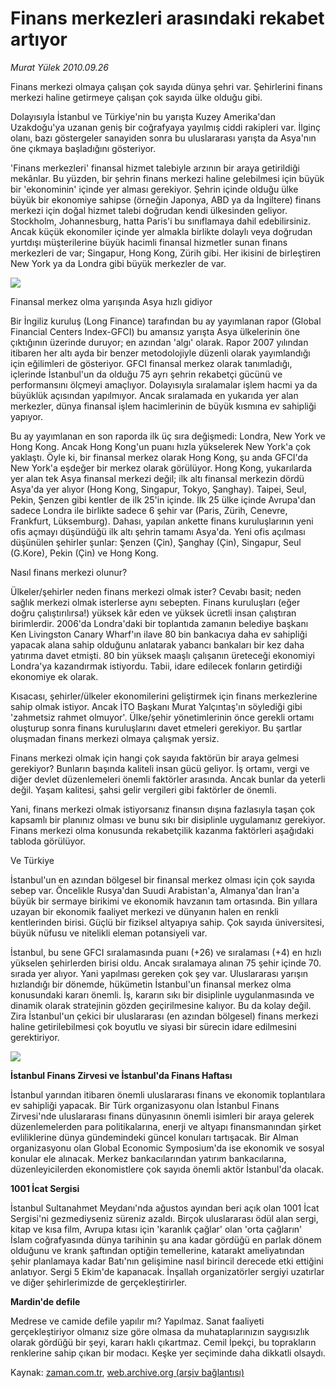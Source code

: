 # Finans merkezleri arasındaki rekabet artıyor

*Murat Yülek 2010.09.26*

<td class="news-spot">
<p>Finans merkezi olmaya çalışan çok sayıda dünya şehri var. Şehirlerini finans merkezi haline getirmeye çalışan çok sayıda ülke olduğu gibi.</p>
<p><p>Dolayısıyla İstanbul ve Türkiye'nin bu yarışta Kuzey Amerika'dan Uzakdoğu'ya uzanan geniş bir coğrafyaya yayılmış ciddi rakipleri var. İlginç olanı, bazı göstergeler sanayiden sonra bu uluslararası yarışta da Asya'nın öne çıkmaya başladığını gösteriyor. 
<p> 'Finans merkezleri' finansal hizmet talebiyle arzının bir araya getirildiği mekânlar. Bu yüzden, bir şehrin finans merkezi haline gelebilmesi için büyük bir 'ekonominin' içinde yer alması gerekiyor. Şehrin içinde olduğu ülke büyük bir ekonomiye sahipse (örneğin Japonya, ABD ya da İngiltere) finans merkezi için doğal hizmet talebi doğrudan kendi ülkesinden geliyor. Stockholm, Johannesburg, hatta Paris'i bu sınıflamaya dahil edebilirsiniz. Ancak küçük ekonomiler içinde yer almakla birlikte dolaylı veya doğrudan yurtdışı müşterilerine büyük hacimli finansal hizmetler sunan finans merkezleri de var; Singapur, Hong Kong, Zürih gibi. Her ikisini de birleştiren New York ya da Londra gibi büyük merkezler de var.

<p><img border="0" src="http://web.archive.org/web/20101130213442im_/http://medya.zaman.com.tr/2010/09/26/murat1.jpg"/>
<p>Finansal merkez olma yarışında Asya hızlı gidiyor
<p>Bir İngiliz kuruluş (Long Finance) tarafından bu ay yayımlanan rapor (Global Financial Centers Index-GFCI) bu amansız yarışta Asya ülkelerinin öne çıktığının üzerinde duruyor; en azından 'algı' olarak. Rapor 2007 yılından itibaren her altı ayda bir benzer metodolojiyle düzenli olarak yayımlandığı için eğilimleri de gösteriyor. GFCI finansal merkez olarak tanımladığı, içlerinde İstanbul'un da olduğu 75 ayrı şehrin rekabetçi gücünü ve performansını ölçmeyi amaçlıyor. Dolayısıyla sıralamalar işlem hacmi ya da büyüklük açısından yapılmıyor. Ancak sıralamada en yukarıda yer alan merkezler, dünya finansal işlem hacimlerinin de büyük kısmına ev sahipliği yapıyor.
<p> Bu ay yayımlanan en son raporda ilk üç sıra değişmedi: Londra, New York ve Hong Kong. Ancak Hong Kong'un puanı hızla yükselerek New York'a çok yaklaştı. Öyle ki, bir finansal merkez olarak Hong Kong, şu anda GFCI'da New York'a eşdeğer bir merkez olarak görülüyor. Hong Kong, yukarılarda yer alan tek Asya finansal merkezi değil; ilk altı finansal merkezin dördü Asya'da yer alıyor (Hong Kong, Singapur, Tokyo, Şanghay). Taipei, Seul, Pekin, Şenzen gibi kentler de ilk 25'in içinde. İlk 25 ülke içinde Avrupa'dan sadece Londra ile birlikte sadece 6 şehir var (Paris, Zürih, Cenevre, Frankfurt, Lüksemburg). Dahası, yapılan ankette finans kuruluşlarının yeni ofis açmayı düşündüğü ilk altı şehrin tamamı Asya'da. Yeni ofis açılması düşünülen şehirler şunlar: Şenzen (Çin), Şanghay (Çin), Singapur, Seul (G.Kore), Pekin (Çin) ve Hong Kong. 
<p>Nasıl finans merkezi olunur?
<p>Ülkeler/şehirler neden finans merkezi olmak ister? Cevabı basit; neden sağlık merkezi olmak isterlerse aynı sebepten. Finans kuruluşları (eğer doğru çalıştırılırsa!) yüksek kâr eden ve yüksek ücretli insan çalıştıran birimlerdir. 2006'da Londra'daki bir toplantıda zamanın belediye başkanı Ken Livingston Canary Wharf'ın ilave 80 bin bankacıya daha ev sahipliği yapacak alana sahip olduğunu anlatarak yabancı bankaları bir kez daha yatırıma davet etmişti. 80 bin yüksek maaşlı çalışanın üreteceği ekonomiyi Londra'ya kazandırmak istiyordu. Tabii, idare edilecek fonların getirdiği ekonomiye ek olarak.
<p> Kısacası, şehirler/ülkeler ekonomilerini geliştirmek için finans merkezlerine sahip olmak istiyor. Ancak İTO Başkanı Murat Yalçıntaş'ın söylediği gibi 'zahmetsiz rahmet olmuyor'. Ülke/şehir yönetimlerinin önce gerekli ortamı oluşturup sonra finans kuruluşlarını davet etmeleri gerekiyor. Bu şartlar oluşmadan finans merkezi olmaya çalışmak yersiz.
<p> Finans merkezi olmak için hangi çok sayıda faktörün bir araya gelmesi gerekiyor? Bunların başında kaliteli insan gücü geliyor. İş ortamı, vergi ve diğer devlet düzenlemeleri önemli faktörler arasında. Ancak bunlar da yeterli değil. Yaşam kalitesi, şahsi gelir vergileri gibi faktörler de önemli.
<p> Yani, finans merkezi olmak istiyorsanız finansın dışına fazlasıyla taşan çok kapsamlı bir planınız olması ve bunu sıkı bir disiplinle uygulamanız gerekiyor. Finans merkezi olma konusunda rekabetçilik kazanma faktörleri aşağıdaki tabloda görülüyor.
<p>Ve Türkiye
<p>İstanbul'un en azından bölgesel bir finansal merkez olması için çok sayıda sebep var. Öncelikle Rusya'dan Suudi Arabistan'a, Almanya'dan İran'a büyük bir sermaye birikimi ve ekonomik havzanın tam ortasında. Bin yıllara uzayan bir ekonomik faaliyet merkezi ve dünyanın halen en renkli kentlerinden birisi. Güçlü bir fiziksel altyapıya sahip. Çok sayıda üniversitesi, büyük nüfusu ve nitelikli eleman potansiyeli var.
<p> İstanbul, bu sene GFCI sıralamasında puanı (+26) ve sıralaması (+4) en hızlı yükselen şehirlerden birisi oldu. Ancak sıralamaya alınan 75 şehir içinde 70. sırada yer alıyor. Yani yapılması gereken çok şey var. Uluslararası yarışın hızlandığı bir dönemde, hükümetin İstanbul'un finansal merkez olma konusundaki kararı önemli. İş, kararın sıkı bir disiplinle uygulanmasında ve dinamik olarak stratejinin gözden geçirilmesine kalıyor. Bu da kolay değil. Zira İstanbul'un çekici bir uluslararası (en azından bölgesel) finans merkezi haline getirilebilmesi çok boyutlu ve siyasi bir sürecin idare edilmesini gerektiriyor.

<p><img border="0" src="http://web.archive.org/web/20101130213442im_/http://medya.zaman.com.tr/2010/09/26/murat2.jpg"/>
<p><b>İstanbul Finans Zirvesi ve İstanbul'da Finans Haftası</b>
<p>İstanbul yarından itibaren önemli uluslararası finans ve ekonomik toplantılara ev sahipliği yapacak. Bir Türk organizasyonu olan İstanbul Finans Zirvesi'nde uluslararası finans dünyasının önemli isimleri bir araya gelerek düzenlemelerden para politikalarına, enerji ve altyapı finansmanından şirket evliliklerine dünya gündemindeki güncel konuları tartışacak. Bir Alman organizasyonu olan Global Economic Symposium'da ise ekonomik ve sosyal konular ele alınacak. Merkez bankacılarından yatırım bankacılarına, düzenleyicilerden ekonomistlere çok sayıda önemli aktör İstanbul'da olacak.
<p><b>1001 İcat Sergisi</b>
<p>İstanbul Sultanahmet Meydanı'nda ağustos ayından beri açık olan 1001 İcat Sergisi'ni gezmediyseniz süreniz azaldı. Birçok uluslararası ödül alan sergi, kitap ve kısa film, Avrupa kıtası için 'karanlık çağlar' olan 'orta çağların' İslam coğrafyasında dünya tarihinin şu ana kadar gördüğü en parlak dönem olduğunu ve krank şaftından optiğin temellerine, katarakt ameliyatından şehir planlamaya kadar Batı'nın gelişimine nasıl birincil derecede etki ettiğini anlatıyor. Sergi 5 Ekim'de kapanacak. İnşallah organizatörler sergiyi uzatırlar ve diğer şehirlerimizde de gerçekleştirirler.
<p><b>Mardin'de defile</b>
<p>Medrese ve camide defile yapılır mı? Yapılmaz. Sanat faaliyeti gerçekleştiriyor olmanız size göre olmasa da muhataplarınızın saygısızlık olarak gördüğü bir şeyi, kararı haklı çıkartmaz. Cemil İpekçi, bu toprakların renklerine sahip çıkan bir modacı. Keşke yer seçiminde daha dikkatli olsaydı.
<p></p>
<a href="http://web.archive.org/web/20101130213442/mailto:m.yulek@zaman.com.tr">
</a></p></p></p></p></p></p></p></p></p></p></p></p></p></p></p></p></p></p></p></p></p></p></td>

Kaynak: [zaman.com.tr](http://zaman.com.tr/yazar.do?yazino=1032218), [web.archive.org (arşiv bağlantısı)](http://web.archive.org/web/20101130213442/http://zaman.com.tr/yazar.do?yazino=1032218)
